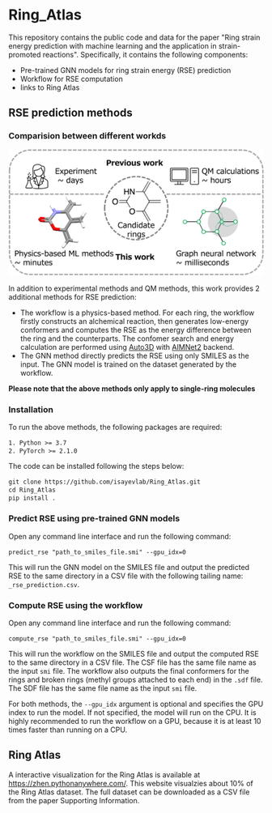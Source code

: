 # Ring_Atlas

This repository contains the public code and data for the paper "Ring strain energy prediction with machine learning and the application in strain-promoted reactions". Specifically, it contains the following components:
- Pre-trained GNN models for ring strain energy (RSE) prediction
- Workflow for RSE computation
- links to Ring Atlas


## RSE prediction methods
### Comparision between different workds
![Comparision between different works](./figures/intro-part2-2.png)

In addition to experimental methods and QM methods, this work provides 2 additional methods for RSE prediction: 
- The workflow is a physics-based method. For each ring, the workflow firstly constructs an alchemical reaction, then generates low-energy conformers and computes the RSE as the energy difference between the ring and the counterparts. The confomer search and energy calculation are performed using [Auto3D](https://github.com/isayevlab/Auto3D_pkg) with [AIMNet2](https://github.com/isayevlab/AIMNet2) backend.
- The GNN method directly predicts the RSE using only SMILES as the input. The GNN model is trained on the dataset generated by the workflow.

**Please note that the above methods only apply to single-ring molecules**

### Installation
To run the above methods, the following packages are required:
```
1. Python >= 3.7
2. PyTorch >= 2.1.0
```
The code can be installed following the steps below:
```
git clone https://github.com/isayevlab/Ring_Atlas.git
cd Ring_Atlas
pip install .
```

### Predict RSE using pre-trained GNN models
Open any command line interface and run the following command:
```
predict_rse "path_to_smiles_file.smi" --gpu_idx=0
```
This will run the GNN model on the SMILES file and output the predicted RSE to the same directory in a CSV file with the following tailing name: `_rse_prediction.csv`. 

### Compute RSE using the workflow
Open any command line interface and run the following command:
```
compute_rse "path_to_smiles_file.smi" --gpu_idx=0
```
This will run the workflow on the SMILES file and output the computed RSE to the same directory in a CSV file. The CSF file has the same file name as the input `smi` file.
The workflow also outputs the final conformers for the rings and broken rings (methyl groups attached to each end) in the `.sdf` file. The SDF file has the same file name as the input `smi` file. 


For both methods, the `--gpu_idx` argument is optional and specifies the GPU index to run the model. If not specified, the model will run on the CPU. It is highly recommended to run the workflow on a GPU, because it is at least 10 times faster than running on a CPU.


## Ring Atlas

A interactive visualization for the Ring Atlas is available at https://zhen.pythonanywhere.com/. This website visualzies about 10% of the Ring Atlas dataset. The full dataset can be downloaded as a CSV file from the paper Supporting Information.
